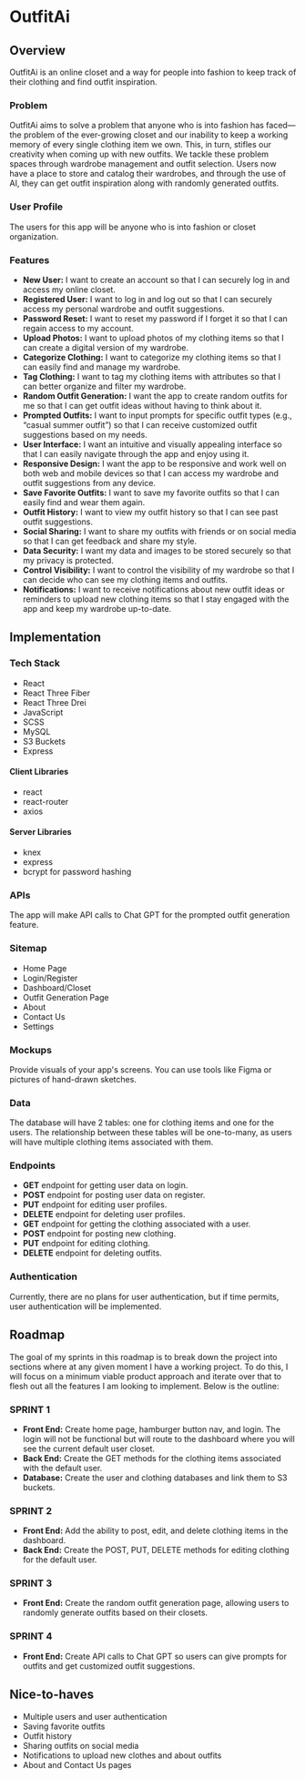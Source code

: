 # OutfitAi

## Overview

OutfitAi is an online closet and a way for people into fashion to keep track of their clothing and find outfit inspiration.

### Problem

OutfitAi aims to solve a problem that anyone who is into fashion has faced—the problem of the ever-growing closet and our inability to keep a working memory of every single clothing item we own. This, in turn, stifles our creativity when coming up with new outfits. We tackle these problem spaces through wardrobe management and outfit selection. Users now have a place to store and catalog their wardrobes, and through the use of AI, they can get outfit inspiration along with randomly generated outfits.

### User Profile

The users for this app will be anyone who is into fashion or closet organization.

### Features

- **New User:** I want to create an account so that I can securely log in and access my online closet.
- **Registered User:** I want to log in and log out so that I can securely access my personal wardrobe and outfit suggestions.
- **Password Reset:** I want to reset my password if I forget it so that I can regain access to my account.
- **Upload Photos:** I want to upload photos of my clothing items so that I can create a digital version of my wardrobe.
- **Categorize Clothing:** I want to categorize my clothing items so that I can easily find and manage my wardrobe.
- **Tag Clothing:** I want to tag my clothing items with attributes so that I can better organize and filter my wardrobe.
- **Random Outfit Generation:** I want the app to create random outfits for me so that I can get outfit ideas without having to think about it.
- **Prompted Outfits:** I want to input prompts for specific outfit types (e.g., “casual summer outfit”) so that I can receive customized outfit suggestions based on my needs.
- **User Interface:** I want an intuitive and visually appealing interface so that I can easily navigate through the app and enjoy using it.
- **Responsive Design:** I want the app to be responsive and work well on both web and mobile devices so that I can access my wardrobe and outfit suggestions from any device.
- **Save Favorite Outfits:** I want to save my favorite outfits so that I can easily find and wear them again.
- **Outfit History:** I want to view my outfit history so that I can see past outfit suggestions.
- **Social Sharing:** I want to share my outfits with friends or on social media so that I can get feedback and share my style.
- **Data Security:** I want my data and images to be stored securely so that my privacy is protected.
- **Control Visibility:** I want to control the visibility of my wardrobe so that I can decide who can see my clothing items and outfits.
- **Notifications:** I want to receive notifications about new outfit ideas or reminders to upload new clothing items so that I stay engaged with the app and keep my wardrobe up-to-date.

## Implementation

### Tech Stack

- React
- React Three Fiber
- React Three Drei
- JavaScript
- SCSS
- MySQL
- S3 Buckets
- Express

#### Client Libraries

- react
- react-router
- axios

#### Server Libraries

- knex
- express
- bcrypt for password hashing

### APIs

The app will make API calls to Chat GPT for the prompted outfit generation feature.

### Sitemap

- Home Page
- Login/Register
- Dashboard/Closet
- Outfit Generation Page
- About
- Contact Us
- Settings

### Mockups

Provide visuals of your app's screens. You can use tools like Figma or pictures of hand-drawn sketches.

### Data

The database will have 2 tables: one for clothing items and one for the users. The relationship between these tables will be one-to-many, as users will have multiple clothing items associated with them.

### Endpoints

- **GET** endpoint for getting user data on login.
- **POST** endpoint for posting user data on register.
- **PUT** endpoint for editing user profiles.
- **DELETE** endpoint for deleting user profiles.
- **GET** endpoint for getting the clothing associated with a user.
- **POST** endpoint for posting new clothing.
- **PUT** endpoint for editing clothing.
- **DELETE** endpoint for deleting outfits.

### Authentication

Currently, there are no plans for user authentication, but if time permits, user authentication will be implemented.

## Roadmap

The goal of my sprints in this roadmap is to break down the project into sections where at any given moment I have a working project. To do this, I will focus on a minimum viable product approach and iterate over that to flesh out all the features I am looking to implement. Below is the outline:

### SPRINT 1

- **Front End:** Create home page, hamburger button nav, and login. The login will not be functional but will route to the dashboard where you will see the current default user closet.
- **Back End:** Create the GET methods for the clothing items associated with the default user.
- **Database:** Create the user and clothing databases and link them to S3 buckets.

### SPRINT 2

- **Front End:** Add the ability to post, edit, and delete clothing items in the dashboard.
- **Back End:** Create the POST, PUT, DELETE methods for editing clothing for the default user.

### SPRINT 3

- **Front End:** Create the random outfit generation page, allowing users to randomly generate outfits based on their closets.

### SPRINT 4

- **Front End:** Create API calls to Chat GPT so users can give prompts for outfits and get customized outfit suggestions.

## Nice-to-haves

- Multiple users and user authentication
- Saving favorite outfits
- Outfit history
- Sharing outfits on social media
- Notifications to upload new clothes and about outfits
- About and Contact Us pages
